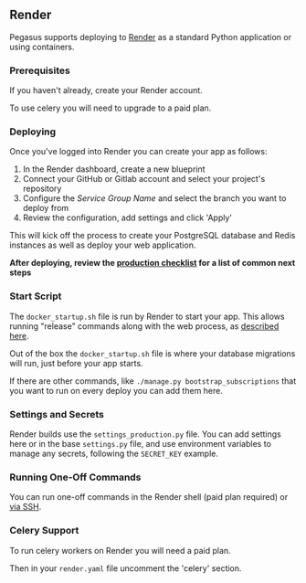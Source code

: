 ## Render

Pegasus supports deploying to [Render](https://render.com/) as a standard Python application or using containers.

### Prerequisites

If you haven't already, create your Render account.

To use celery you will need to upgrade to a paid plan.

### Deploying

Once you've logged into Render you can create your app as follows:

1. In the Render dashboard, create a new blueprint
2. Connect your GitHub or Gitlab account and select your project's repository
3. Configure the *Service Group Name* and select the branch you want to deploy from
4. Review the configuration, add settings and click 'Apply'

This will kick off the process to create your PostgreSQL database and Redis instances as well
as deploy your web application.

**After deploying, review the [production checklist](/deployment/production-checklist.md) for a list
of common next steps**

### Start Script

The `docker_startup.sh` file is run by Render to start your app.
This allows running "release" commands along with the web process, as [described here](https://community.render.com/t/release-command-for-db-migrations/247/2).

Out of the box the `docker_startup.sh` file is where your database migrations will run,
just before your app starts.

If there are other commands, like `./manage.py bootstrap_subscriptions` that you want to run on every deploy you can add them here.

### Settings and Secrets

Render builds use the `settings_production.py` file.
You can add settings here or in the base `settings.py` file, and use environment variables to manage any secrets,
following the `SECRET_KEY` example.

### Running One-Off Commands 

You can run one-off commands in the Render shell (paid plan required) or [via SSH](https://render.com/docs/ssh).

### Celery Support

To run celery workers on Render you will need a paid plan.

Then in your `render.yaml` file uncomment the 'celery' section.
